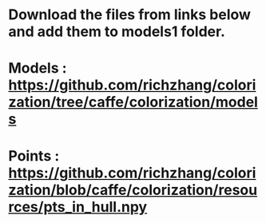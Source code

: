# Download the files from links below and add them to models1 folder.

# Models : https://github.com/richzhang/colorization/tree/caffe/colorization/models

# Points : https://github.com/richzhang/colorization/blob/caffe/colorization/resources/pts_in_hull.npy
